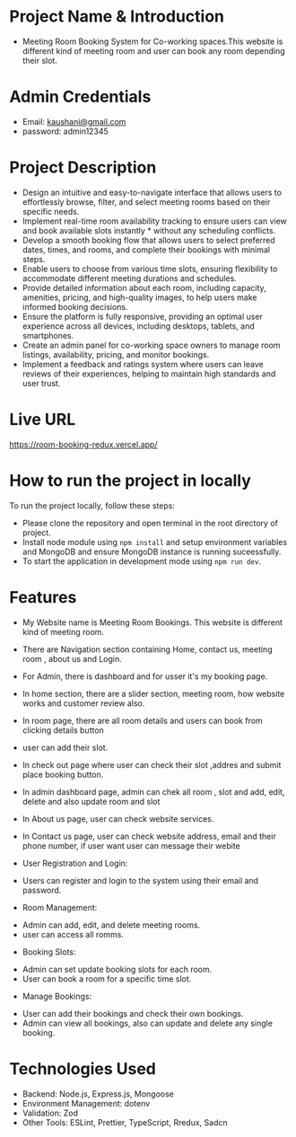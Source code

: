 # Project Name & Introduction

- Meeting Room Booking System for Co-working spaces.This website is different kind of meeting room and user can book any room depending their slot.

# Admin Credentials

- Email: kaushani@gmail.com
- password: admin12345

# Project Description

- Design an intuitive and easy-to-navigate interface that allows users to effortlessly browse, filter, and select meeting rooms based on their specific needs.
- Implement real-time room availability tracking to ensure users can view and book available slots instantly \* without any scheduling conflicts.
- Develop a smooth booking flow that allows users to select preferred dates, times, and rooms, and complete their bookings with minimal steps.
- Enable users to choose from various time slots, ensuring flexibility to accommodate different meeting durations and schedules.
- Provide detailed information about each room, including capacity, amenities, pricing, and high-quality images, to help users make informed booking decisions.
- Ensure the platform is fully responsive, providing an optimal user experience across all devices, including desktops, tablets, and smartphones.
- Create an admin panel for co-working space owners to manage room listings, availability, pricing, and monitor bookings.
- Implement a feedback and ratings system where users can leave reviews of their experiences, helping to maintain high standards and user trust.

# Live URL

https://room-booking-redux.vercel.app/

# How to run the project in locally

To run the project locally, follow these steps:

- Please clone the repository and open terminal in the root directory of project.
- Install node module using `npm install` and setup environment variables and MongoDB and ensure MongoDB instance is running suceessfully.
- To start the application in development mode using `npm run dev`.

# Features

- My Website name is Meeting Room Bookings. This website is different kind of meeting room.

- There are Navigation section containing Home, contact us, meeting room , about us and Login.

- For Admin, there is dashboard and for usser it's my booking page.

- In home section, there are a slider section, meeting room, how website works and customer review also.

- In room page, there are all room details and users can book from clicking details button

- user can add their slot.

- In check out page where user can check their slot ,addres and submit place booking button.

- In admin dashboard page, admin can chek all room , slot and add, edit, delete and also update room and slot

- In About us page, user can check website services.

- In Contact us page, user can check website address, email and their phone number, if user want user can message their webite

- User Registration and Login:

* Users can register and login to the system using their email and password.

- Room Management:

* Admin can add, edit, and delete meeting rooms.
* user can access all romms.

- Booking Slots:

* Admin can set update booking slots for each room.
* User can book a room for a specific time slot.

- Manage Bookings:

* User can add their bookings and check their own bookings.
* Admin can view all bookings, also can update and delete any single booking.

# Technologies Used

- Backend: Node.js, Express.js, Mongoose
- Environment Management: dotenv
- Validation: Zod
- Other Tools: ESLint, Prettier, TypeScript, Rredux, Sadcn
